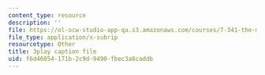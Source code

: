```yaml
---
content_type: resource
description: ''
file: https://ol-ocw-studio-app-qa.s3.amazonaws.com/courses/7-341-the-microbiome-and-drug-delivery-cross-species-communication-in-health-and-disease-spring-2018/f6d46054171b2c9d9490fbec3a8caddb_blD8f7MOhFQ.srt
file_type: application/x-subrip
resourcetype: Other
title: 3play caption file
uid: f6d46054-171b-2c9d-9490-fbec3a8caddb
---
```

